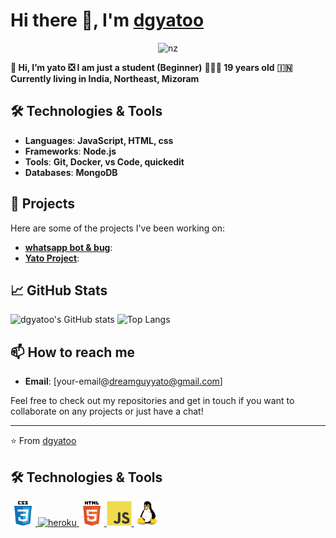 # Hi there 👋, I'm [dgyatoo](https://github.com/dgyatoo)

<p align="center">
<img src="https://file.btch.rf.gd/file/6o1drhbfobv7i79myz3n.png" alt="nz" width="350"/>
</p>

**👋 Hi, I’m yato**
**❎ I am just a student (Beginner)**
**👨🏻‍🦱 19 years old**
**🇮🇳 Currently living in India, Northeast, Mizoram**

## 🛠️ Technologies & Tools

- **Languages**: **JavaScript, HTML, css**
- **Frameworks**: **Node.js**
- **Tools**: **Git, Docker, vs Code, quickedit**
- **Databases**: **MongoDB**

## 🚀 Projects

Here are some of the projects I've been working on:

- [**whatsapp bot & bug**](https://github.com/dgyatoo/Xbug): 
- [**Yato Project**](https://github.com/dgyatoo/Bugbot-API): 

## 📈 GitHub Stats

![dgyatoo's GitHub stats](https://github-readme-stats.vercel.app/api?username=dgyatoo&show_icons=true&theme=radical)
![Top Langs](https://github-readme-stats.vercel.app/api/top-langs/?username=dgyatoo&layout=compact&theme=radical)

## 📫 How to reach me

- **Email**: [your-email@dreamguyyato@gmail.com]

Feel free to check out my repositories and get in touch if you want to collaborate on any projects or just have a chat!

---

⭐️ From [dgyatoo](https://github.com/dgyatoo)

## 🛠️ Technologies & Tools

<p align="left"> <a href="https://www.w3schools.com/css/" target="_blank" rel="noreferrer"> <img src="https://raw.githubusercontent.com/devicons/devicon/master/icons/css3/css3-original-wordmark.svg" alt="css3" width="40" height="40"/> </a> <a href="https://heroku.com" target="_blank" rel="noreferrer"> <img src="https://www.vectorlogo.zone/logos/heroku/heroku-icon.svg" alt="heroku" width="40" height="40"/> </a> <a href="https://www.w3.org/html/" target="_blank" rel="noreferrer"> <img src="https://raw.githubusercontent.com/devicons/devicon/master/icons/html5/html5-original-wordmark.svg" alt="html5" width="40" height="40"/> </a> <a href="https://developer.mozilla.org/en-US/docs/Web/JavaScript" target="_blank" rel="noreferrer"> <img src="https://raw.githubusercontent.com/devicons/devicon/master/icons/javascript/javascript-original.svg" alt="javascript" width="40" height="40"/> </a> <a href="https://www.linux.org/" target="_blank" rel="noreferrer"> <img src="https://raw.githubusercontent.com/devicons/devicon/master/icons/linux/linux-original.svg" alt="linux" width="40" height="40"/> </a> </p>


<!--
**dgyatoo/dgyatoo** is a ✨ _special_ ✨ repository because its `README.md` (this file) appears on your GitHub profile.

Here are some ideas to get you started:

- 🔭 I’m currently working on ...
- 🌱 I’m currently learning ...
- 👯 I’m looking to collaborate on ...
- 🤔 I’m looking for help with ...
- 💬 Ask me about ...
- 📫 How to reach me: ...
- 😄 Pronouns: ...
- ⚡ Fun fact: ...
-->
